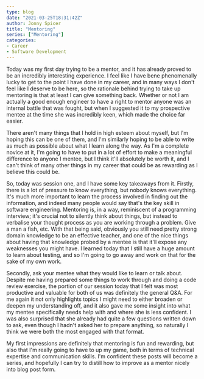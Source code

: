 ```yaml
---
type: blog
date: "2021-03-25T18:31:42Z"
author: Jonny Spicer
title: "Mentoring"
series: ["Mentoring"]
categories:
- Career
- Software Development
---
```

Today was my first day trying to be a mentor, and it has already proved to be an incredibly interesting experience. I feel like I have bene phenomenally lucky to get to the point I
have done in my career, and in many ways I don't feel like I deserve to be here, so the rationale behind trying to take up mentoring is that at least I can give something back.
Whether or not I am actually a good enough engineer to have a right to mentor anyone was an internal battle that was fought, but when I suggested it to my prospective mentee at the
time she was incredibly keen, which made the choice far easier.

There aren't many things that I hold in high esteem about myself, but I'm hoping this can be one of them, and I'm similarly hoping to be able to write as much as possible about what
I learn along the way. As I'm a complete novice at it, I'm going to have to put in a lot of effort to make a meaningful difference to anyone I mentee, but I think it'll absolutely be
worth it, and I can't think of many other things in my career that could be as rewarding as I believe this could be.

So, today was session one, and I have some key takeaways from it. Firstly, there is a lot of pressure to know everything, but nobody knows everything. It's much more important to
learn the process involved in finding out the information, and indeed many people would say that's the key skill in software engineering. Mentoring is, in a way, reminiscent of a
programming interview; it's crucial not to silently think about things, but instead to verbalise your thought process as you are working through a problem. Give a man a fish, etc.
With that being said, obviously you still need pretty strong domain knowledge to be an effective teacher, and one of the nice things about having that knowledge probed by a mentee
is that it'll expose any weaknesses you might have. I learned today that I still have a huge amount to learn about testing, and so I'm going to go away and work on that for the sake
of my own work.

Secondly, ask your mentee what they would like to learn or talk about. Despite me having prepared some things to work through and doing a code review exercise, the portion of our
session today that I felt was most productive and valuable for both of us was definitely the general Q&A. For me again it not only highlights topics I might need to either broaden or
deepen my understanding off, and it also gave me some insight into what my mentee specifically needs help with and where she is less confident. I was also surprised that she already
had quite a few questions written down to ask, even though I hadn't asked her to prepare anything, so naturally I think we were both the most engaged with that format.

My first impressions are definitely that mentoring is fun and rewarding, but also that I'm really going to have to up my game, both in terms of technical expertise and communication
skills. I'm confident these posts will become a series, and hopefully I can try to distill how to improve as a mentor nicely into blog post form.
